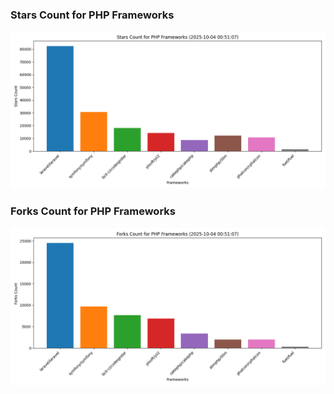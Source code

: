 ### Stars Count for PHP Frameworks

![Stars Chart](./archive/charts/20251004005107_stars_count.png)

### Forks Count for PHP Frameworks

![Forks Chart](./archive/charts/20251004005107_forks_count.png)


